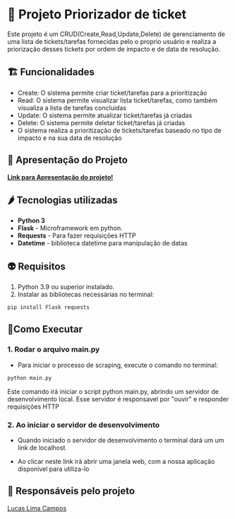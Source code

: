 # 👾 Projeto Priorizador de ticket

Este projeto é um CRUD(Create,Read,Update,Delete) de gerenciamento de uma lista de tickets/tarefas fornecidas pelo o proprio usuário e realiza a priorização desses tickets por ordem de impacto e de data de resolução.

## 🏗 Funcionalidades

- Create: O sistema permite criar ticket/tarefas para a prioritização
- Read: O sistema permite visualizar lista ticket/tarefas, como também visualiza a lista de tarefas concluidas
- Update: O sistema permite atualizar ticket/tarefas já criadas
- Delete: O sistema permite deletar ticket/tarefas já criadas
- O sistema realiza a prioritização de tickets/tarefas baseado no tipo de impacto e na sua data de resolução

## 🫡 Apresentação do Projeto

**[Link para Apresentação do projeto!](https://youtu.be/qyOQInaXm74)**

## 🌶️ Tecnologias utilizadas

- **Python 3**
- **Flask** - Microframework em python.
- **Requests** - Para fazer requisições HTTP
- **Datetime** - biblioteca datetime para manipulação de datas

## 👽 Requisitos

1. Python 3.9 ou superior instalado.
2. Instalar as bibliotecas necessárias no terminal:
```python
pip install Flask requests
```

## 🤖Como Executar

### 1. Rodar o arquivo main.py

- Para iniciar o processo de scraping, execute o comando no terminal:
```python
python main.py
```
Este comando irá iniciar o script python main.py, abrindo um servidor de desenvolvimento local. Esse servidor é responsavel por "ouvir" e responder requisições HTTP

### 2. Ao iniciar o servidor de desenvolvimento

- Quando iniciado o servidor de desenvolvimento o terminal dará um um link de localhost

- Ao clicar neste link irá abrir uma janela web, com a nossa aplicação disponivel para utiliza-lo


## 🤩 Responsáveis pelo projeto

[Lucas Lima Campos](https://www.linkedin.com/in/lucaslimacampos/)
